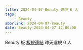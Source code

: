 ```yaml
---
title: 2024-04-07-Beauty 違規 0 人
tags:
    - Beauty
abbrlink: 2024-04-07-Beauty
date: Beauty-2024-04-07 12:00:00
---
```

Beauty 板 [板規連結](https://www.ptt.cc/bbs/Beauty/M.1630069980.A.84B.html)
昨天違規 0 人
